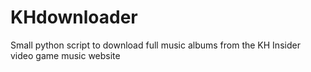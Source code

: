 # KHdownloader
Small python script to download full music albums from the KH Insider video game music website
